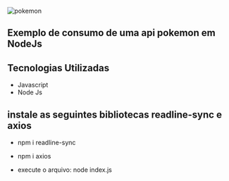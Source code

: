 ![pokemon](https://user-images.githubusercontent.com/6937636/132546973-ae7e2cd2-f259-4390-8535-2427c39c8402.png)

## Exemplo de consumo de uma api pokemon em NodeJs 

## Tecnologias Utilizadas
- Javascript
- Node Js 

## instale as seguintes bibliotecas readline-sync e axios

 - npm i readline-sync
 - npm i axios

 - execute o arquivo: node index.js

